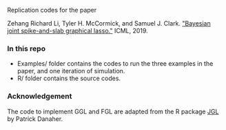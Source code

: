 
Replication codes for the paper

Zehang Richard Li, Tyler H. McCormick, and Samuel J. Clark. ["Bayesian joint spike-and-slab graphical lasso."](https://arxiv.org/abs/1805.07051) ICML, 2019.

### In this repo
+ Examples/ folder contains the codes to run the three examples in the paper, and one iteration of simulation.
+ R/ folder contains the source codes.

### Acknowledgement
The code to implement GGL and FGL are adapted from the R package [JGL](https://cran.r-project.org/web/packages/JGL/index.html) by Patrick Danaher.
